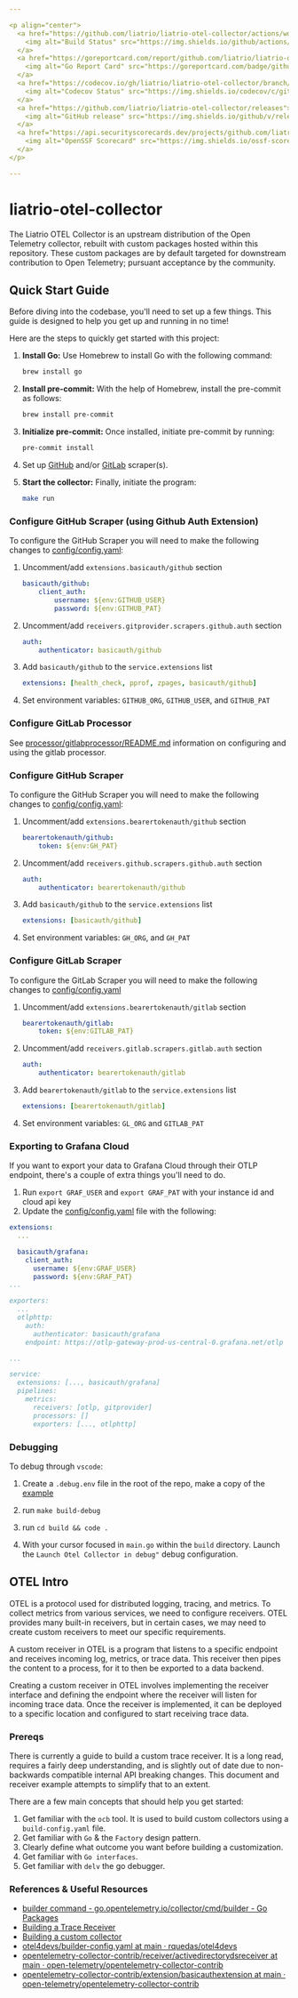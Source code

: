 ```yaml
---

<p align="center">
  <a href="https://github.com/liatrio/liatrio-otel-collector/actions/workflows/build.yml?query=branch%3Amain">
    <img alt="Build Status" src="https://img.shields.io/github/actions/workflow/status/liatrio/liatrio-otel-collector/build.yml?branch=main&style=for-the-badge">
  </a>
  <a href="https://goreportcard.com/report/github.com/liatrio/liatrio-otel-collector">
    <img alt="Go Report Card" src="https://goreportcard.com/badge/github.com/liatrio/liatrio-otel-collector?style=for-the-badge">
  </a>
  <a href="https://codecov.io/gh/liatrio/liatrio-otel-collector/branch/main" >
    <img alt="Codecov Status" src="https://img.shields.io/codecov/c/github/liatrio/liatrio-otel-collector?style=for-the-badge"/>
  </a>
  <a href="https://github.com/liatrio/liatrio-otel-collector/releases">
    <img alt="GitHub release" src="https://img.shields.io/github/v/release/liatrio/liatrio-otel-collector?include_prereleases&style=for-the-badge">
  </a>
  <a href="https://api.securityscorecards.dev/projects/github.com/liatrio/liatrio-otel-collector/badge">
    <img alt="OpenSSF Scorecard" src="https://img.shields.io/ossf-scorecard/github.com/liatrio/liatrio-otel-collector?label=openssf%20scorecard&style=for-the-badge">
  </a>
</p>

---
```


# liatrio-otel-collector

The Liatrio OTEL Collector is an upstream distribution of the Open Telemetry
collector, rebuilt with custom packages hosted within this repository.  These
custom packages are by default targeted for downstream contribution to Open
Telemetry; pursuant acceptance by the community.

## Quick Start Guide

Before diving into the codebase, you'll need to set up a few things. This guide
is designed to help you get up and running in no time!

Here are the steps to quickly get started with this project:

1. **Install Go:** Use Homebrew to install Go with the following command:

    ```bash
    brew install go
    ```

2. **Install pre-commit:** With the help of Homebrew, install the pre-commit as
follows:

    ```bash
    brew install pre-commit
    ```

3. **Initialize pre-commit:** Once installed, initiate pre-commit by running:

    ```bash
    pre-commit install
    ```

4. Set up [GitHub][0] and/or [GitLab][1] scraper(s).

5. **Start the collector:** Finally, initiate the program:

    ```bash
    make run
    ```

### Configure GitHub Scraper (using Github Auth Extension)

To configure the GitHub Scraper you will need to make the following changes to
[config/config.yaml][2]:

1) Uncomment/add `extensions.basicauth/github` section

    ```yaml
    basicauth/github:
        client_auth:
            username: ${env:GITHUB_USER}
            password: ${env:GITHUB_PAT}
    ```

2) Uncomment/add `receivers.gitprovider.scrapers.github.auth` section

    ```yaml
    auth:
        authenticator: basicauth/github
    ```

3) Add `basicauth/github` to the `service.extensions` list

    ```yaml
    extensions: [health_check, pprof, zpages, basicauth/github]
    ```

4) Set environment variables: `GITHUB_ORG`, `GITHUB_USER`, and `GITHUB_PAT`


### Configure GitLab Processor

See [processor/gitlabprocessor/README.md](processor/gitlabprocessor/README.md) information on configuring and using the gitlab processor.

### Configure GitHub Scraper

To configure the GitHub Scraper you will need to make the following changes to
[config/config.yaml][2]:

1) Uncomment/add `extensions.bearertokenauth/github` section

    ```yaml
    bearertokenauth/github:
        token: ${env:GH_PAT}
    ```

2) Uncomment/add `receivers.github.scrapers.github.auth` section

    ```yaml
    auth:
        authenticator: bearertokenauth/github
    ```

3) Add `basicauth/github` to the `service.extensions` list

    ```yaml
    extensions: [basicauth/github]
    ```

4) Set environment variables: `GH_ORG`, and `GH_PAT`

### Configure GitLab Scraper

To configure the GitLab Scraper you will need to make the following changes to
[config/config.yaml][2]

1) Uncomment/add `extensions.bearertokenauth/gitlab` section

    ```yaml
    bearertokenauth/gitlab:
        token: ${env:GITLAB_PAT}
    ```

2) Uncomment/add `receivers.gitlab.scrapers.gitlab.auth` section

    ```yaml
    auth:
        authenticator: bearertokenauth/gitlab
    ```

3) Add `bearertokenauth/gitlab` to the `service.extensions` list

    ```yaml
    extensions: [bearertokenauth/gitlab]
    ```

4) Set environment variables: `GL_ORG` and `GITLAB_PAT`

### Exporting to Grafana Cloud

If you want to export your data to Grafana Cloud through their OTLP endpoint,
there's a couple of extra things you'll need to do.

1. Run `export GRAF_USER` and `export GRAF_PAT` with your instance id and cloud
api key
2. Update the [config/config.yaml][2] file with the following:

```yaml
extensions:
  ...

  basicauth/grafana:
    client_auth:
      username: ${env:GRAF_USER}
      password: ${env:GRAF_PAT}
...

exporters:
  ...
  otlphttp:
    auth:
      authenticator: basicauth/grafana
    endpoint: https://otlp-gateway-prod-us-central-0.grafana.net/otlp

...

service:
  extensions: [..., basicauth/grafana]
  pipelines:
    metrics:
      receivers: [otlp, gitprovider]
      processors: []
      exporters: [..., otlphttp]

```

### Debugging

To debug through `vscode`:

1) Create a `.debug.env` file in the root of the repo, make a copy of the
[example](.debug.env.example)

2) run `make build-debug`

3) run `cd build && code .`

4) With your cursor focused in `main.go` within the `build` directory. Launch
the `Launch Otel Collector in debug"` debug configuration.

## OTEL Intro

OTEL is a protocol used for distributed logging, tracing, and metrics.
To collect metrics from various services, we need to configure receivers.
OTEL provides many built-in receivers, but in certain cases, we may need to
create custom receivers to meet our specific requirements.

A custom receiver in OTEL is a program that listens to a specific endpoint and
receives incoming log, metrics, or trace data. This receiver then pipes the
content to a process, for it to then be exported to a data backend.

Creating a custom receiver in OTEL involves implementing the receiver interface
and defining the endpoint where the receiver will listen for incoming trace data.
Once the receiver is implemented, it can be deployed to a specific location and
configured to start receiving trace data.

### Prereqs

There is currently a guide to build a custom trace receiver. It is a long read,
requires a fairly deep understanding, and is slightly out of date due to
non-backwards compatible internal API breaking changes. This document and
receiver example attempts to simplify that to an extent.

There are a few main concepts that should help you get started:

1. Get familiar with the `ocb` tool. It is used to build custom collectors using
a `build-config.yaml` file.
2. Get familiar with `Go` & the `Factory` design pattern.
3. Clearly define what outcome you want before building a customization.
4. Get familiar with `Go interfaces`.
5. Get familiar with `delv` the go debugger.

### References & Useful Resources

* [builder command - go.opentelemetry.io/collector/cmd/builder - Go Packages][3]
* [Building a Trace Receiver][4]
* [Building a custom collector][5]
* [otel4devs/builder-config.yaml at main · rquedas/otel4devs][6]
* [opentelemetry-collector-contrib/receiver/activedirectorydsreceiver at main · open-telemetry/opentelemetry-collector-contrib][7]
* [opentelemetry-collector-contrib/extension/basicauthextension at main · open-telemetry/opentelemetry-collector-contrib][8]

[0]: #configure-github-scraper
[1]: #configure-gitlab-scraper
[2]: ./config/config.yaml
[3]: https://pkg.go.dev/go.opentelemetry.io/collector/cmd/builder#section-readme
[4]: https://opentelemetry.io/docs/collector/trace-receiver/#representing-operations-with-spans
[5]: https://opentelemetry.io/docs/collector/custom-collector/
[6]: https://github.com/rquedas/otel4devs/blob/main/collector/receiver/trace-receiver/builder-config.yaml
[7]: https://github.com/open-telemetry/opentelemetry-collector-contrib/tree/main/receiver/activedirectorydsreceiver
[8]: https://github.com/open-telemetry/opentelemetry-collector-contrib/tree/main/extension/basicauthextension
